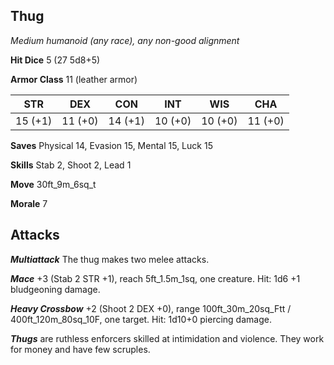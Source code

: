 ## Thug

*Medium humanoid (any race), any non-good alignment*

**Hit Dice** 5 (27 5d8+5)

**Armor Class** 11 (leather armor)

| STR     | DEX     | CON     | INT     | WIS     | CHA     |
|---------|---------|---------|---------|---------|---------|
| 15 (+1) | 11 (+0) | 14 (+1) | 10 (+0) | 10 (+0) | 11 (+0) |

**Saves** Physical 14, Evasion 15, Mental 15, Luck 15

**Skills** Stab 2, Shoot 2, Lead 1

**Move** 30ft\_9m\_6sq\_t

**Morale** 7

## Attacks

***Multiattack*** The thug makes two melee attacks.

***Mace*** +3 (Stab 2 STR +1), reach 5ft\_1.5m\_1sq, one creature. Hit: 1d6 +1 bludgeoning damage.

***Heavy Crossbow*** +2 (Shoot 2 DEX +0), range 100ft\_30m\_20sq\_Ftt / 400ft\_120m\_80sq\_10F, one target. Hit: 1d10+0 piercing damage.

***Thugs*** are ruthless enforcers skilled at intimidation and violence. They work for money and have few scruples.

